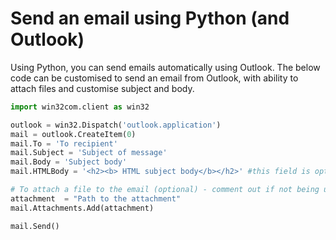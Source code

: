 # Send an email using Python (and Outlook)

Using Python, you can send emails automatically using Outlook. The below code can be customised to send an email from Outlook, with ability to attach files and customise subject and body. 

```python
import win32com.client as win32

outlook = win32.Dispatch('outlook.application')
mail = outlook.CreateItem(0)
mail.To = 'To recipient'
mail.Subject = 'Subject of message'
mail.Body = 'Subject body'
mail.HTMLBody = '<h2><b> HTML subject body</b></h2>' #this field is optional

# To attach a file to the email (optional) - comment out if not being used
attachment  = "Path to the attachment"
mail.Attachments.Add(attachment)

mail.Send()
```